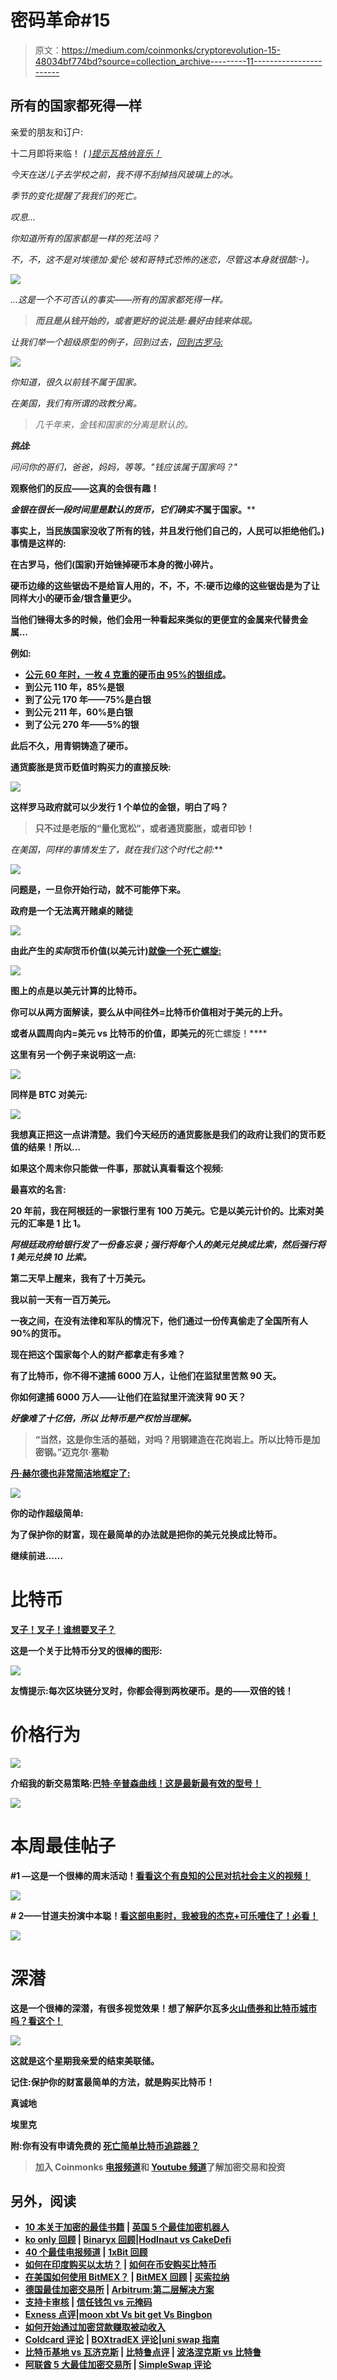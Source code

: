# 密码革命#15

> 原文：<https://medium.com/coinmonks/cryptorevolution-15-48034bf774bd?source=collection_archive---------11----------------------->

## 所有的国家都死得一样

亲爱的朋友和订户:

十二月即将来临！ *(* [*)提示瓦格纳音乐！*](https://youtu.be/zSC-nv3V_iM?t=1088)

*今天在送儿子去学校之前，我不得不刮掉挡风玻璃上的冰。*

*季节的变化提醒了我我们的死亡。*

**叹息*…*

*你知道所有的国家都是一样的死法吗？*

*不，不，这不是对埃德加·爱伦·坡和哥特式恐怖的迷恋，尽管这本身就很酷:-)。*

*![](img/a7bab8c425f33886c9bf161749517a6f.png)*

*…这是一个不可否认的事实——所有的国家都死得一样。*

> ***而且是从钱开始的，或者更好的说法是:最好由钱来体现。***

*让我们举一个超级原型的例子，回到过去，[回到古罗马:](https://threadreaderapp.com/thread/1418927516904009738.html)*

*![](img/b4b5bd0c079499477a5760399690dce3.png)*

*你知道，很久以前钱不属于国家。*

*在美国，我们有所谓的政教分离。*

> *几千年来，金钱和国家的分离是默认的。*

***挑战:***

*问问你的哥们，爸爸，妈妈，等等。"*钱应该属于国家吗？"**

**观察他们的反应——这真的会很有趣！**

****金银在很长一段时间里是默认的货币，它们确实*不*属于国家。****

**事实上，当民族国家没收了所有的钱，并且发行他们自己的，人民可以拒绝他们。)事情是这样的:**

**在古罗马，他们(国家)开始锉掉硬币本身的微小碎片。**

**硬币边缘的这些锯齿不是给盲人用的，不，不，不:硬币边缘的这些锯齿是为了让同样大小的硬币金/银含量更少。**

**当他们锉得太多的时候，他们会用一种看起来类似的更便宜的金属来代替贵金属…**

****例如:****

*   **[公元 60 年时，一枚 4 克重的硬币由 95%的银组成](https://twitter.com/drew_macmartin/status/1418927541008715795?s=20)。**
*   **到公元 110 年，85%是银**
*   **到了公元 170 年——75%是白银**
*   **到公元 211 年，60%是白银**
*   **到了公元 270 年——5%的银**

**此后不久，用青铜铸造了硬币。**

**通货膨胀是货币贬值时购买力的直接反映:**

**![](img/02a4e55440a9424e55892760e5812851.png)**

**这样罗马政府就可以少发行 1 个单位的金银，明白了吗？**

> **只不过是老版的“量化宽松”，或者通货膨胀，或者印钞！**

**在美国，同样的事情发生了*，就在我们这个时代之前:***

**![](img/cfb5ab5ca22b69c59d91cf392708f28c.png)**

**问题是，一旦你开始行动，就不可能停下来。**

**政府是一个无法离开赌桌的赌徒**

**![](img/7d98cde3de11c99aa24fff94dcd28d66.png)**

**由此产生的*实际*货币价值(以美元计)[就像一个死亡螺旋:](https://twitter.com/therationalroot/status/1464595608417628168)**

**![](img/0fc7d2d8497c5f312291f004730ad4ec.png)**

**图上的点是以美元计算的比特币。**

**你可以从两方面解读，要么从中间往外=比特币价值相对于美元的上升。**

**或者从圆周向内=美元 vs 比特币的价值，即美元的**死亡螺旋！****

**这里有另一个例子来说明这一点:**

**![](img/0010543892e2765e3dd62793ed4565f0.png)**

**同样是 BTC 对美元:**

**![](img/54e64a0b2ee529a8ef94005497187ebd.png)**

**我想真正把这一点讲清楚。我们今天经历的通货膨胀是我们的政府让我们的货币贬值的结果！所以…**

****如果这个周末你只能做一件事，那就认真看看这个视频:****

****最喜欢的名言:****

**20 年前，我在阿根廷的一家银行里有 100 万美元。它是以美元计价的。比索对美元的汇率是 1 比 1。**

***阿根廷政府给银行发了一份备忘录；强行将每个人的美元兑换成比索，然后强行将 1 美元兑换 10 比索。***

**第二天早上醒来，我有了十万美元。**

**我以前一天有一百万美元。**

**一夜之间，在没有法律和军队的情况下，他们通过一份传真偷走了全国所有人 90%的货币。**

**现在把这个国家每个人的财产都拿走有多难？**

**有了比特币，你不得不逮捕 6000 万人，让他们在监狱里苦熬 90 天。**

**你如何逮捕 6000 万人——让他们在监狱里汗流浃背 90 天？**

***好像难了十亿倍，所以* ***比特币是产权恰当理解。*****

> **“当然，这是你生活的基础，对吗？用钢建造在花岗岩上。**所以比特币是加密钢。”迈克尔·塞勒****

**[丹·赫尔德也非常简洁地框定了:](https://twitter.com/danheld/status/1466442323580104715?s=20)**

**![](img/99d4dbfc8c2dfa5da78df901cf961f5f.png)**

****你的动作超级简单:****

**为了保护你的财富，现在最简单的办法就是把你的美元兑换成比特币。**

****继续前进……****

# **比特币**

**[叉子！叉子！谁想要叉子？](https://twitter.com/RomainBsv/status/1466013059583983619?s=20)**

**这是一个关于比特币分叉的很棒的图形:**

**![](img/ed252e8c748ad00ba9e63c5034aa9ce9.png)**

**友情提示:每次区块链分叉时，你都会得到两枚硬币。是的——双倍的钱！**

# **价格行为**

**![](img/731487489c6ac1f0486a47633b113ba5.png)**

**介绍我的新交易策略:[巴特·辛普森曲线！这是最新最有效的型号！](https://twitter.com/DaanCrypto/status/1465077737916358658?s=20)**

**![](img/0f12957cc779dd5ecaa2647103253e26.png)**

# **本周最佳帖子**

**#1 —这是一个很棒的周末活动！[看看这个有良知的公民对抗社会主义的视频！](https://twitter.com/LukeMikic21/status/1466323028917174288?s=20)**

**![](img/a8c567fe49e0511c503c19caf2bd508b.png)**

**# 2——甘道夫扮演中本聪！[看这部电影时，我被我的杰克+可乐噎住了！必看！](https://twitter.com/TheGuySwann/status/1465335003257188362?s=20)**

**![](img/36b9cd2b1de28839daccb8729330299f.png)**

# **深潜**

**这是一个很棒的深潜，有很多视觉效果！想了解萨尔瓦多[火山债券和比特币城市吗？看这个！](https://threadreaderapp.com/thread/1466304476155760640.html)**

**![](img/44509b44a266cba886436cf8947198a3.png)**

**这就是这个星期我亲爱的结束美联储。**

****记住:保护你的财富最简单的方法，就是购买比特币！****

**真诚地**

**埃里克**

****附:你有没有申请免费的** [**死亡简单比特币追踪器？**](https://kingcrypto.substack.com/p/cryptorevolution-7)**

> **加入 Coinmonks [电报频道](https://t.me/coincodecap)和 [Youtube 频道](https://www.youtube.com/c/coinmonks/videos)了解加密交易和投资**

## **另外，阅读**

*   **[10 本关于加密的最佳书籍](https://blog.coincodecap.com/best-crypto-books) | [英国 5 个最佳加密机器人](https://blog.coincodecap.com/uk-trading-bots)**
*   **[ko only 回顾](https://blog.coincodecap.com/koinly-review) | [Binaryx 回顾](https://blog.coincodecap.com/binaryx-review)|[Hodlnaut vs CakeDefi](https://blog.coincodecap.com/hodlnaut-vs-cakedefi-vs-celsius)**
*   **[40 个最佳电报频道](https://blog.coincodecap.com/best-telegram-channels) | [1xBit 回顾](https://blog.coincodecap.com/1xbit-review)**
*   **[如何在印度购买以太坊？](https://blog.coincodecap.com/buy-ethereum-in-india) | [如何在币安购买比特币](https://blog.coincodecap.com/buy-bitcoin-binance)**
*   **[在美国如何使用 BitMEX？](https://blog.coincodecap.com/use-bitmex-in-usa) | [BitMEX 回顾](https://blog.coincodecap.com/bitmex-review) | [买索拉纳](https://blog.coincodecap.com/buy-solana)**
*   **[德国最佳加密交易所](https://blog.coincodecap.com/crypto-exchanges-in-germany) | [Arbitrum:第二层解决方案](https://blog.coincodecap.com/arbitrum)**
*   **[支持卡审核](https://blog.coincodecap.com/uphold-card-review) | [信任钱包 vs 元掩码](https://blog.coincodecap.com/trust-wallet-vs-metamask)**
*   **[Exness 点评](https://blog.coincodecap.com/exness-review)|[moon xbt Vs bit get Vs Bingbon](https://blog.coincodecap.com/bingbon-vs-bitget-vs-moonxbt)**
*   **[如何开始通过加密贷款赚取被动收入](https://blog.coincodecap.com/passive-income-crypto-lending)**
*   **[Coldcard 评论](https://blog.coincodecap.com/coldcard-review) | [BOXtradEX 评论](https://blog.coincodecap.com/boxtradex-review)|[uni swap 指南](https://blog.coincodecap.com/uniswap)**
*   **[比特币基地 vs 瓦济克斯](https://blog.coincodecap.com/coinbase-vs-wazirx) | [比特鲁点评](https://blog.coincodecap.com/bitrue-review) | [波洛涅克斯 vs 比特鲁](https://blog.coincodecap.com/poloniex-vs-bittrex)**
*   **[阿联酋 5 大最佳加密交易所](https://blog.coincodecap.com/best-crypto-exchanges-in-uae) | [SimpleSwap 评论](https://blog.coincodecap.com/simpleswap-review)**
